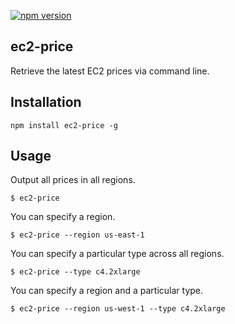 [![npm version](https://badge.fury.io/js/ec2-price.svg)](http://badge.fury.io/js/ec2-price)

ec2-price
----

Retrieve the latest EC2 prices via command line.

## Installation

```
npm install ec2-price -g
```

## Usage

Output all prices in all regions.

```shell
$ ec2-price
```

You can specify a region.

```shell
$ ec2-price --region us-east-1
```

You can specify a particular type across all regions.

````shell
$ ec2-price --type c4.2xlarge
````

You can specify a region and a particular type.

````shell
$ ec2-price --region us-west-1 --type c4.2xlarge
````
